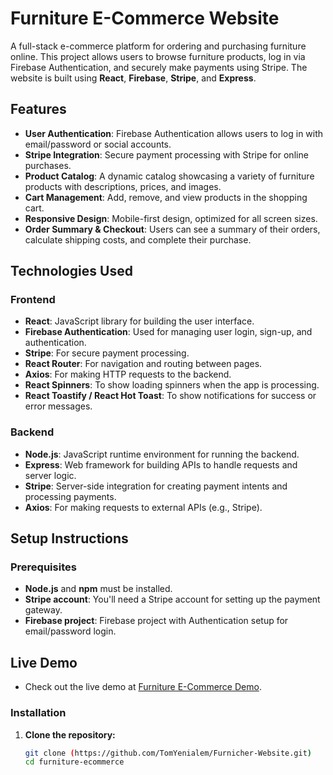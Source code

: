 # Furniture E-Commerce Website

A full-stack e-commerce platform for ordering and purchasing furniture online. This project allows users to browse furniture products, log in via Firebase Authentication, and securely make payments using Stripe. The website is built using **React**, **Firebase**, **Stripe**, and **Express**.

## Features

- **User Authentication**: Firebase Authentication allows users to log in with email/password or social accounts.
- **Stripe Integration**: Secure payment processing with Stripe for online purchases.
- **Product Catalog**: A dynamic catalog showcasing a variety of furniture products with descriptions, prices, and images.
- **Cart Management**: Add, remove, and view products in the shopping cart.
- **Responsive Design**: Mobile-first design, optimized for all screen sizes.
- **Order Summary & Checkout**: Users can see a summary of their orders, calculate shipping costs, and complete their purchase.

## Technologies Used

### Frontend

- **React**: JavaScript library for building the user interface.
- **Firebase Authentication**: Used for managing user login, sign-up, and authentication.
- **Stripe**: For secure payment processing.
- **React Router**: For navigation and routing between pages.
- **Axios**: For making HTTP requests to the backend.
- **React Spinners**: To show loading spinners when the app is processing.
- **React Toastify / React Hot Toast**: To show notifications for success or error messages.

### Backend

- **Node.js**: JavaScript runtime environment for running the backend.
- **Express**: Web framework for building APIs to handle requests and server logic.
- **Stripe**: Server-side integration for creating payment intents and processing payments.
- **Axios**: For making requests to external APIs (e.g., Stripe).

## Setup Instructions

### Prerequisites

- **Node.js** and **npm** must be installed.
- **Stripe account**: You'll need a Stripe account for setting up the payment gateway.
- **Firebase project**: Firebase project with Authentication setup for email/password login.
## Live Demo
- Check out the live demo at [Furniture E-Commerce Demo](https://furniturehoemoffice.netlify.app/).



### Installation

1. **Clone the repository:**

   ```bash
   git clone (https://github.com/TomYenialem/Furnicher-Website.git)
   cd furniture-ecommerce

